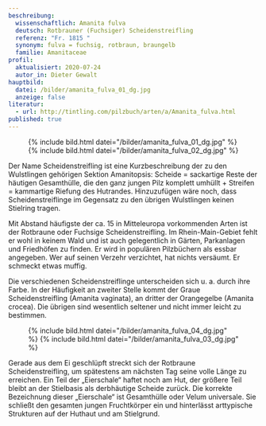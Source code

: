 ```yaml
---
beschreibung:
  wissenschaftlich: Amanita fulva
  deutsch: Rotbrauner (Fuchsiger) Scheidenstreifling
  referenz: "Fr. 1815 "
  synonym: fulva = fuchsig, rotbraun, braungelb
  familie: Amanitaceae
profil:
  aktualisiert: 2020-07-24
  autor_in: Dieter Gewalt
hauptbild:
  datei: /bilder/amanita_fulva_01_dg.jpg
  anzeige: false
literatur:
  - url: http://tintling.com/pilzbuch/arten/a/Amanita_fulva.html
published: true
---
```


<div class="figure">
  <figure class="standard">
    {% include bild.html datei="/bilder/amanita_fulva_01_dg.jpg" %}
    {% include bild.html datei="/bilder/amanita_fulva_02_dg.jpg" %}
  </figure>
</div>

Der Name Scheidenstreifling ist eine Kurzbeschreibung der zu den Wulstlingen gehörigen Sektion Amanitopsis: Scheide = sackartige Reste der häutigen Gesamthülle, die den ganz jungen Pilz komplett umhüllt + Streifen = kammartige Riefung des Hutrandes. Hinzuzufügen wäre noch, dass Scheidenstreiflinge im Gegensatz zu den übrigen Wulstlingen keinen Stielring tragen.

Mit Abstand häufigste der ca. 15 in Mitteleuropa vorkommenden Arten ist der Rotbraune oder Fuchsige Scheidenstreifling. Im Rhein-Main-Gebiet fehlt er wohl in keinem Wald und ist auch gelegentlich in Gärten, Parkanlagen und Friedhöfen zu finden. Er wird in populären Pilzbüchern als essbar angegeben. Wer auf seinen Verzehr verzichtet, hat nichts versäumt. Er schmeckt etwas muffig.

Die verschiedenen Scheidenstreiflinge unterscheiden sich u. a. durch ihre Farbe. In der Häufigkeit an zweiter Stelle kommt der Graue Scheidenstreifling (Amanita vaginata), an dritter der Orangegelbe (Amanita crocea). Die übrigen sind wesentlich seltener und nicht immer leicht zu bestimmen.

<div class="figure">
  <figure class="standard">
    {% include bild.html datei="/bilder/amanita_fulva_04_dg.jpg" %}
    {% include bild.html datei="/bilder/amanita_fulva_03_dg.jpg" %}
  </figure>
</div>

Gerade aus dem Ei geschlüpft streckt sich der Rotbraune Scheidenstreifling, um spätestens am nächsten Tag seine volle Länge zu erreichen. Ein Teil der „Eierschale“ haftet noch am Hut, der größere Teil bleibt an der Stielbasis als derbhäutige Scheide zurück. Die korrekte Bezeichnung dieser „Eierschale“ ist Gesamthülle oder Velum universale. Sie schließt den gesamten jungen Fruchtkörper ein und hinterlässt arttypische Strukturen auf der Huthaut und am Stielgrund.
